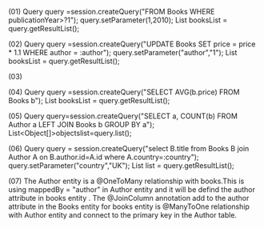 (01)
Query query =session.createQuery("FROM Books WHERE publicationYear>?1");
query.setParameter(1,2010);
List<Books> booksList = query.getResultList();

(02)
Query query =session.createQuery("UPDATE Books SET price = price * 1.1 WHERE author = :author");
query.setParameter("author","1");
List<Books> booksList = query.getResultList();

(03)

(04)
Query query =session.createQuery("SELECT AVG(b.price) FROM Books b");
List<Books> booksList = query.getResultList();

(05)
Query query=session.createQuery("SELECT a, COUNT(b) FROM Author a LEFT JOIN Books b GROUP BY a");
List<Object[]>objectslist=query.list();

(06)
Query query = session.createQuery("select B.title from Books B join Author A on B.author.id=A.id where A.country=:country");
query.setParameter("country","UK");
List list = query.getResultList();

(07)
The Author entity is a @OneToMany relationship with books.This is  using mappedBy = "author" in Author entity and it will be defind the author attribute in books entity .
The @JoinColumn annotation add to the author attribute in the Books  entity for books entity is @ManyToOne relationship with Author entity and connect to the primary key in the Author table.

